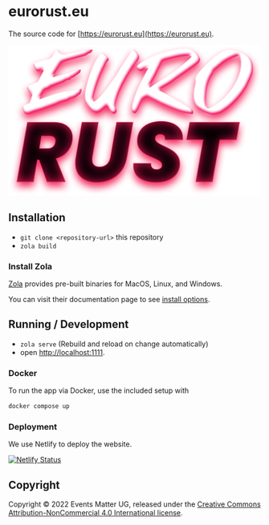# eurorust.eu

The source code for [https://eurorust.eu](https://eurorust.eu).

![EuroRust logo](./static/images/logo.webp)

## Installation

- `git clone <repository-url>` this repository
- `zola build`

### Install Zola

[Zola](https://www.getzola.org) provides pre-built binaries for MacOS, Linux, and Windows.

You can visit their documentation page to see [install options](https://www.getzola.org/documentation/getting-started/installation/).

## Running / Development

- `zola serve` (Rebuild and reload on change automatically)
- open [http://localhost:1111](http://localhost:1111).

### Docker

To run the app via Docker, use the included setup with

```bash
docker compose up
```

### Deployment

We use Netlify to deploy the website.

[![Netlify Status](https://api.netlify.com/api/v1/badges/432a733d-01fd-432f-b6c8-ca501df19245/deploy-status)](https://app.netlify.com/sites/startling-centaur-29ca5a/deploys)

## Copyright

Copyright &copy; 2022 Events Matter UG, released under the
[Creative Commons Attribution-NonCommercial 4.0 International license](https://creativecommons.org/licenses/by-nc/4.0/).
